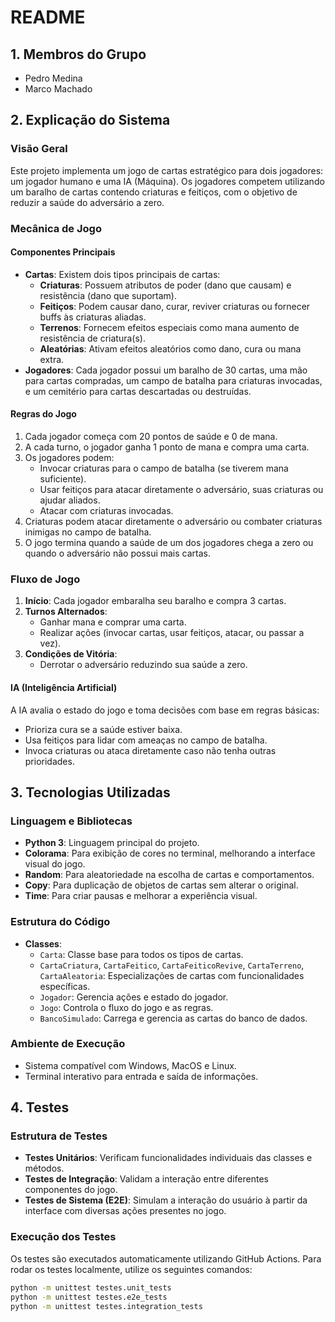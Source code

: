 # README

## 1. Membros do Grupo
- Pedro Medina
- Marco Machado

## 2. Explicação do Sistema

### Visão Geral
Este projeto implementa um jogo de cartas estratégico para dois jogadores: um jogador humano e uma IA (Máquina). Os jogadores competem utilizando um baralho de cartas contendo criaturas e feitiços, com o objetivo de reduzir a saúde do adversário a zero.

### Mecânica de Jogo

#### Componentes Principais
- **Cartas**: Existem dois tipos principais de cartas:
  - **Criaturas**: Possuem atributos de poder (dano que causam) e resistência (dano que suportam).
  - **Feitiços**: Podem causar dano, curar, reviver criaturas ou fornecer buffs às criaturas aliadas.
  - **Terrenos**: Fornecem efeitos especiais como mana aumento de resistência de criatura(s).
  - **Aleatórias**: Ativam efeitos aleatórios como dano, cura ou mana extra.
- **Jogadores**: Cada jogador possui um baralho de 30 cartas, uma mão para cartas compradas, um campo de batalha para criaturas invocadas, e um cemitério para cartas descartadas ou destruídas.

#### Regras do Jogo
1. Cada jogador começa com 20 pontos de saúde e 0 de mana.
2. A cada turno, o jogador ganha 1 ponto de mana e compra uma carta.
3. Os jogadores podem:
   - Invocar criaturas para o campo de batalha (se tiverem mana suficiente).
   - Usar feitiços para atacar diretamente o adversário, suas criaturas ou ajudar aliados.
   - Atacar com criaturas invocadas.
4. Criaturas podem atacar diretamente o adversário ou combater criaturas inimigas no campo de batalha.
5. O jogo termina quando a saúde de um dos jogadores chega a zero ou quando o adversário não possui mais cartas.

### Fluxo de Jogo
1. **Início**: Cada jogador embaralha seu baralho e compra 3 cartas.
2. **Turnos Alternados**:
   - Ganhar mana e comprar uma carta.
   - Realizar ações (invocar cartas, usar feitiços, atacar, ou passar a vez).
3. **Condições de Vitória**:
   - Derrotar o adversário reduzindo sua saúde a zero.

#### IA (Inteligência Artificial)
A IA avalia o estado do jogo e toma decisões com base em regras básicas:
- Prioriza cura se a saúde estiver baixa.
- Usa feitiços para lidar com ameaças no campo de batalha.
- Invoca criaturas ou ataca diretamente caso não tenha outras prioridades.

## 3. Tecnologias Utilizadas

### Linguagem e Bibliotecas
- **Python 3**: Linguagem principal do projeto.
- **Colorama**: Para exibição de cores no terminal, melhorando a interface visual do jogo.
- **Random**: Para aleatoriedade na escolha de cartas e comportamentos.
- **Copy**: Para duplicação de objetos de cartas sem alterar o original.
- **Time**: Para criar pausas e melhorar a experiência visual.

### Estrutura do Código
- **Classes**:
  - `Carta`: Classe base para todos os tipos de cartas.
  - `CartaCriatura`, `CartaFeitico`, `CartaFeiticoRevive`, `CartaTerreno`, `CartaAleatoria`: Especializações de cartas com funcionalidades específicas.
  - `Jogador`: Gerencia ações e estado do jogador.
  - `Jogo`: Controla o fluxo do jogo e as regras.
  - `BancoSimulado`: Carrega e gerencia as cartas do banco de dados.

### Ambiente de Execução
- Sistema compatível com Windows, MacOS e Linux.
- Terminal interativo para entrada e saída de informações.

## 4. Testes

### Estrutura de Testes
- **Testes Unitários**: Verificam funcionalidades individuais das classes e métodos.
- **Testes de Integração**: Validam a interação entre diferentes componentes do jogo.
- **Testes de Sistema (E2E)**: Simulam a interação do usuário à partir da interface com diversas ações presentes no jogo.

### Execução dos Testes
Os testes são executados automaticamente utilizando GitHub Actions. Para rodar os testes localmente, utilize os seguintes comandos:
```sh
python -m unittest testes.unit_tests
python -m unittest testes.e2e_tests
python -m unittest testes.integration_tests